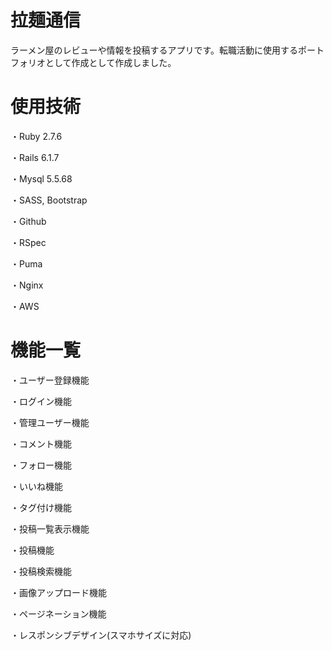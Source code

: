 # 拉麺通信

ラーメン屋のレビューや情報を投稿するアプリです。転職活動に使用するポートフォリオとして作成として作成しました。



# 使用技術

・Ruby 2.7.6

・Rails 6.1.7

・Mysql 5.5.68

・SASS, Bootstrap

・Github

・RSpec

・Puma

・Nginx

・AWS


# 機能一覧

・ユーザー登録機能

・ログイン機能

・管理ユーザー機能

・コメント機能

・フォロー機能

・いいね機能

・タグ付け機能

・投稿一覧表示機能

・投稿機能

・投稿検索機能

・画像アップロード機能

・ページネーション機能

・レスポンシブデザイン(スマホサイズに対応)

